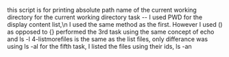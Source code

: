 this script is for printing absolute path name of the current working directory
for the current working directory task -- I used PWD
for the display content list,\n I used the same method as the first. However I used () as opposed to {}
performed the 3rd task using the same concept of echo and ls -l
4-listmorefiles is the same as the list files, only differance was using ls -al
for the fifth task, I listed the files using their ids, ls -an
